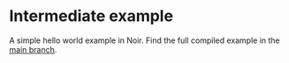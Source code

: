 # Intermediate example

A simple hello world example in Noir. Find the full compiled example in the [main branch](https://github.com/catmcgee/noir-vsummit/tree/main/simple).